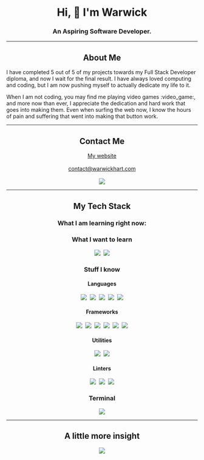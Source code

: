 <h1 align='center'>
  Hi, 👋 I'm Warwick
</h1>
<h3 align='center'>
  An Aspiring Software Developer.
</g3>

---

<h2 align='center'>
  About Me
</h2>

<p align='left'>
  I have completed 5 out of 5 of my projects towards my Full Stack Developer diploma, and now I wait for the final result. I have always loved computing and coding, but I am now pushing myself to actually dedicate my life to it.
</p>
<p align='left'>
  When I am not coding, you may find me playing video games :video_game:, and more now than ever, I appreciate the dedication and hard work that goes into making them. Even when surfing the web now, I know the hours of pain and suffering that went into making that button work.
</p>

---

<h2 align='center'>
  Contact Me
</h2>

<p align='center'>
  <a href="https://www.warwickhart.com">My website</a>
  <br/><br/>
  <a href="mailto:contact@warwickhart.com">contact@warwickhart.com</a>
  <br/><br/>
  <a href="http://www.linkedin.com/warwickhart">
    <img src="https://img.shields.io/badge/linkedin-%230077B5.svg?&style=for-the-badge&logo=linkedin&logoColor=white" />
  </a>
</p>

---

<h2 align='center'>
  My Tech Stack
</h2>

<h3 align='center'>
  What I am learning right now:
</h3> 
<p align='center'>
  
  
</p>

<h3 align='center'>
  What I want to learn
</h3> 
<p align='center'>
  <img src="https://img.shields.io/badge/Tailwind_CSS-38B2AC?style=for-the-badge&logo=tailwind-css&logoColor=white" />&nbsp;
  <img src="https://img.shields.io/badge/React_Native-20232A?style=for-the-badge&logo=react&logoColor=61DAFB" />
</p>

<h3 align='center'>
  Stuff I know
</h3> 

<h4 align='center'>
  Languages
</h4> 

<p align='center'>
  <img src="https://img.shields.io/badge/CSS3-1572B6?style=for-the-badge&logo=css3&logoColor=white" />&nbsp;
  <img src="https://img.shields.io/badge/HTML5-E34F26?style=for-the-badge&logo=html5&logoColor=white" />&nbsp;
  <img src="https://img.shields.io/badge/JavaScript-323330?style=for-the-badge&logo=javascript&logoColor=F7DF1E" />&nbsp;
  <img src="https://img.shields.io/badge/Lua-2C2D72?style=for-the-badge&logo=lua&logoColor=white" />&nbsp;
  <img src="https://img.shields.io/badge/Python-FFD43B?style=for-the-badge&logo=python&logoColor=blue" />
</p>

<h4 align='center'>
  Frameworks
</h4> 

<p align='center'>
  <img src="https://img.shields.io/badge/React-20232A?style=for-the-badge&logo=react&logoColor=61DAFB" />&nbsp;
  <img src="https://img.shields.io/badge/django%20rest-ff1709?style=for-the-badge&logo=django&logoColor=white" />&nbsp;
  <img src="https://img.shields.io/badge/Bootstrap-563D7C?style=for-the-badge&logo=bootstrap&logoColor=white" />&nbsp;
  <img src="https://img.shields.io/badge/Django-092E20?style=for-the-badge&logo=django&logoColor=green" />&nbsp;
  <img src="https://img.shields.io/badge/jQuery-0769AD?style=for-the-badge&logo=jquery&logoColor=white" />&nbsp;
    <img src="https://img.shields.io/badge/TypeScript-007ACC?style=for-the-badge&logo=typescript&logoColor=white" />
</p>

<h4 align='center'>
  Utilities
</h4> 

<p align='center'>
  <img src="https://img.shields.io/badge/Font_Awesome-339AF0?style=for-the-badge&logo=fontawesome&logoColor=white" />&nbsp;
  <img src="https://img.shields.io/badge/Markdown-000000?style=for-the-badge&logo=markdown&logoColor=white" />
</p>

<h4 align='center'>
  Linters
</h4> 

<p align='center'>
  <img src="https://img.shields.io/badge/SonarLint-CB2029?style=for-the-badge&logo=sonarlint&logoColor=white" />&nbsp;
  <img src="https://img.shields.io/badge/eslint-3A33D1?style=for-the-badge&logo=eslint&logoColor=white" />&nbsp;
  <img src="https://img.shields.io/badge/prettier-1A2C34?style=for-the-badge&logo=prettier&logoColor=F7BA3E" />
</p>

<h3 align='center'>
  Terminal
</h3> 

<p align='center'>
  <img src="https://img.shields.io/badge/GIT-E44C30?style=for-the-badge&logo=git&logoColor=white" />
</p>

---

<h2 align='center'>
  A little more insight
</h2>

<p align='center'>
  <img src="https://github-readme-stats.vercel.app/api/top-langs/?username=bobwritescode&theme=dark" />
</p>

